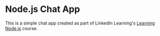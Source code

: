 # Node.js Chat App

This is a simple chat app created as part of LinkedIn Learning's [Learning Node.js](https://www.linkedin.com/learning/learning-node-js-2/welcome-4) course.